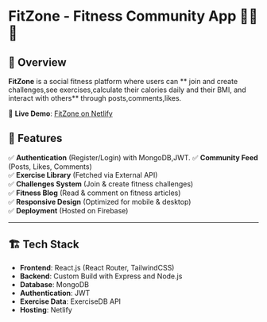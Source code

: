 # FitZone - Fitness Community App 🏋️‍♂️💪
## 🌟 Overview
**FitZone** is a social fitness platform where users can ** join and  create challenges,see exercises,calculate their calories daily and their BMI, and interact with others** through posts,comments,likes.

🔗 **Live Demo**: [FitZone on Netlify](https://fitzone-app.vercel.app)  

## 🚀 Features
✅ **Authentication** (Register/Login) with MongoDB,JWT.
✅ **Community Feed** (Posts, Likes, Comments)  
✅ **Exercise Library** (Fetched via External API)  
✅ **Challenges System** (Join & create fitness challenges)  
✅ **Fitness Blog** (Read & comment on fitness articles)  
✅ **Responsive Design** (Optimized for mobile & desktop)   
✅ **Deployment** (Hosted on Firebase)  

---

## 🏗️ Tech Stack
- **Frontend**: React.js (React Router, TailwindCSS)
- **Backend**: Custom Build with Express and Node.js
- **Database**: MongoDB
- **Authentication**: JWT
- **Exercise Data**: ExerciseDB API
- **Hosting**: Netlify

